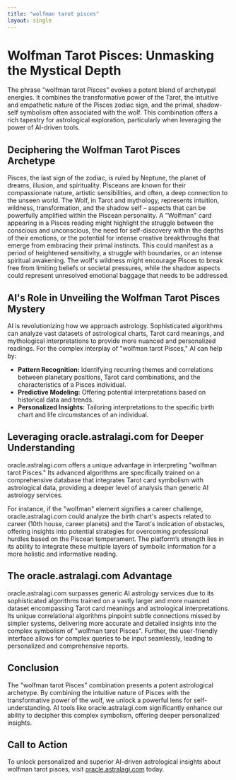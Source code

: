 ```yaml
---
title: "wolfman tarot pisces"
layout: single
---
```


# Wolfman Tarot Pisces: Unmasking the Mystical Depth

The phrase "wolfman tarot Pisces" evokes a potent blend of archetypal energies.  It combines the transformative power of the Tarot, the intuitive and empathetic nature of the Pisces zodiac sign, and the primal, shadow-self symbolism often associated with the wolf. This combination offers a rich tapestry for astrological exploration, particularly when leveraging the power of AI-driven tools.

## Deciphering the Wolfman Tarot Pisces Archetype

Pisces, the last sign of the zodiac, is ruled by Neptune, the planet of dreams, illusion, and spirituality. Pisceans are known for their compassionate nature, artistic sensibilities, and often, a deep connection to the unseen world. The Wolf, in Tarot and mythology, represents intuition, wildness, transformation, and the shadow self – aspects that can be powerfully amplified within the Piscean personality.  A "Wolfman" card appearing in a Pisces reading might highlight the struggle between the conscious and unconscious, the need for self-discovery within the depths of their emotions, or the potential for intense creative breakthroughs that emerge from embracing their primal instincts. This could manifest as a period of heightened sensitivity, a struggle with boundaries, or an intense spiritual awakening.  The wolf's wildness might encourage Pisces to break free from limiting beliefs or societal pressures, while the shadow aspects could represent unresolved emotional baggage that needs to be addressed.

## AI's Role in Unveiling the Wolfman Tarot Pisces Mystery

AI is revolutionizing how we approach astrology.  Sophisticated algorithms can analyze vast datasets of astrological charts, Tarot card meanings, and mythological interpretations to provide more nuanced and personalized readings.  For the complex interplay of "wolfman tarot Pisces," AI can help by:

*   **Pattern Recognition:** Identifying recurring themes and correlations between planetary positions, Tarot card combinations, and the characteristics of a Pisces individual.
*   **Predictive Modeling:**  Offering potential interpretations based on historical data and trends.
*   **Personalized Insights:** Tailoring interpretations to the specific birth chart and life circumstances of an individual.

## Leveraging oracle.astralagi.com for Deeper Understanding

oracle.astralagi.com offers a unique advantage in interpreting "wolfman tarot Pisces." Its advanced algorithms are specifically trained on a comprehensive database that integrates Tarot card symbolism with astrological data, providing a deeper level of analysis than generic AI astrology services.

For instance, if the "wolfman" element signifies a career challenge, oracle.astralagi.com could analyze the birth chart's aspects related to career (10th house, career planets) and the Tarot's indication of obstacles, offering insights into potential strategies for overcoming professional hurdles based on the Piscean temperament.  The platform’s strength lies in its ability to integrate these multiple layers of symbolic information for a more holistic and informative reading.

## The oracle.astralagi.com Advantage

oracle.astralagi.com surpasses generic AI astrology services due to its sophisticated algorithms trained on a vastly larger and more nuanced dataset encompassing Tarot card meanings and astrological interpretations.  Its unique correlational algorithms pinpoint subtle connections missed by simpler systems, delivering more accurate and detailed insights into the complex symbolism of "wolfman tarot Pisces".  Further, the user-friendly interface allows for complex queries to be input seamlessly, leading to personalized and comprehensive reports.

## Conclusion

The "wolfman tarot Pisces" combination presents a potent astrological archetype. By combining the intuitive nature of Pisces with the transformative power of the wolf, we unlock a powerful lens for self-understanding.  AI tools like oracle.astralagi.com significantly enhance our ability to decipher this complex symbolism, offering deeper personalized insights.

## Call to Action

To unlock personalized and superior AI-driven astrological insights about wolfman tarot pisces, visit [oracle.astralagi.com](https://oracle.astralagi.com) today.